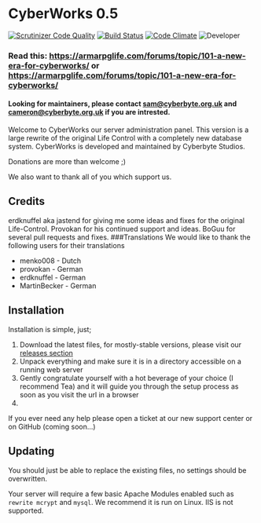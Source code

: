 # CyberWorks 0.5
[![Scrutinizer Code Quality](https://scrutinizer-ci.com/g/Cyberbyte-Studios/CyberWorks/badges/quality-score.png?b=master)](https://scrutinizer-ci.com/g/Cyberbyte-Studios/CyberWorks/?branch=master) [![Build Status](https://scrutinizer-ci.com/g/Cyberbyte-Studios/CyberWorks/badges/build.png?b=master)](https://scrutinizer-ci.com/g/Cyberbyte-Studios/CyberWorks/build-status/master) [![Code Climate](https://codeclimate.com/github/Cyberbyte-Studios/CyberWorks/badges/gpa.svg)](https://codeclimate.com/github/Cyberbyte-Studios/CyberWorks) ![Developer](https://img.shields.io/badge/Developer-CyberByte%20Studios-blue.svg)

### Read this: https://armarpglife.com/forums/topic/101-a-new-era-for-cyberworks/ or https://armarpglife.com/forums/topic/101-a-new-era-for-cyberworks/
#### Looking for maintainers, please contact [sam@cyberbyte.org.uk](mailto:sam@cyberbyte.org.uk) and [cameron@cyberbyte.org.uk](mailto:cameron@cyberbyte.org.uk) if you are intrested.

Welcome to CyberWorks our server administration panel.
This version is a large rewrite of the original Life Control with a completely new database system.
CyberWorks is developed and maintained by Cyberbyte Studios.

Donations are more than welcome ;)

We also want to thank all of you which support us.

## Credits
erdknuffel aka jastend for giving me some ideas and fixes for the original Life-Control.
Provokan for his continued support and ideas.
BoGuu for several pull requests and fixes.
###Translations
We would like to thank the following users for their translations
 - menko008 - Dutch
 - provokan - German
 - erdknuffel - German
 - MartinBecker - German

## Installation
Installation is simple, just;

1. Download the latest files, for mostly-stable versions, please visit our [releases section](https://github.com/Cyberbyte-Studios/CyberWorks/releases)
2. Unpack everything and make sure it is in a directory accessible on a running web server
3. Gently congratulate yourself with a hot beverage of your choice (I recommend Tea) and it will guide you through the setup process as soon as you visit the url in a browser
4. 
If you ever need any help please open a ticket at our new support center or on GitHub (coming soon...)

## Updating
You should just be able to replace the existing files, no settings should be overwritten.

Your server will require a few basic Apache Modules enabled such as `rewrite mcrypt` and `mysql`. We recommend it is run on Linux. IIS is not supported.
